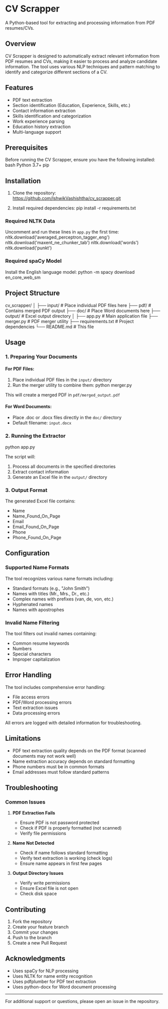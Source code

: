 # CV Scrapper

A Python-based tool for extracting and processing information from PDF resumes/CVs.

## Overview

CV Scrapper is designed to automatically extract relevant information from PDF resumes and CVs, making it easier to process and analyze candidate information. The tool uses various NLP techniques and pattern matching to identify and categorize different sections of a CV.

## Features

- PDF text extraction
- Section identification (Education, Experience, Skills, etc.)
- Contact information extraction
- Skills identification and categorization
- Work experience parsing
- Education history extraction
- Multi-language support

## Prerequisites

Before running the CV Scrapper, ensure you have the following installed:
bash
Python 3.7+
pip

## Installation

1. Clone the repository: https://github.com/IshwikVashishtha/cv_scrapper.git

2. Install required dependencies:
   pip install -r requirements.txt

### Required NLTK Data
Uncomment and run these lines in `app.py` the first time:
nltk.download('averaged_perceptron_tagger_eng')
nltk.download('maxent_ne_chunker_tab')
nltk.download('words')
nltk.download('punkt')


### Required spaCy Model
Install the English language model: 
python -m spacy download en_core_web_sm


## Project Structure

cv_scrapper/
│
├── input/ # Place individual PDF files here
├── pdf/ # Contains merged PDF output
├── doc/ # Place Word documents here
├── output/ # Excel output directory
│
├── app.py # Main application file
├── merger.py # PDF merger utility
├── requirements.txt # Project dependencies
└── README.md # This file


## Usage

### 1. Preparing Your Documents

#### For PDF Files:
1. Place individual PDF files in the `input/` directory
2. Run the merger utility to combine them:
python merger.py

This will create a merged PDF in `pdf/merged_output.pdf`

#### For Word Documents:
- Place .doc or .docx files directly in the `doc/` directory
- Default filename: `input.docx`

### 2. Running the Extractor
python app.py


The script will:
1. Process all documents in the specified directories
2. Extract contact information
3. Generate an Excel file in the `output/` directory

### 3. Output Format

The generated Excel file contains:
- Name
- Name_Found_On_Page
- Email
- Email_Found_On_Page
- Phone
- Phone_Found_On_Page

## Configuration

### Supported Name Formats
The tool recognizes various name formats including:
- Standard formats (e.g., "John Smith")
- Names with titles (Mr., Mrs., Dr., etc.)
- Complex names with prefixes (van, de, von, etc.)
- Hyphenated names
- Names with apostrophes

### Invalid Name Filtering
The tool filters out invalid names containing:
- Common resume keywords
- Numbers
- Special characters
- Improper capitalization

## Error Handling

The tool includes comprehensive error handling:
- File access errors
- PDF/Word processing errors
- Text extraction issues
- Data processing errors

All errors are logged with detailed information for troubleshooting.

## Limitations

- PDF text extraction quality depends on the PDF format (scanned documents may not work well)
- Name extraction accuracy depends on standard formatting
- Phone numbers must be in common formats
- Email addresses must follow standard patterns

## Troubleshooting

### Common Issues

1. **PDF Extraction Fails**
   - Ensure PDF is not password protected
   - Check if PDF is properly formatted (not scanned)
   - Verify file permissions

2. **Name Not Detected**
   - Check if name follows standard formatting
   - Verify text extraction is working (check logs)
   - Ensure name appears in first few pages

3. **Output Directory Issues**
   - Verify write permissions
   - Ensure Excel file is not open
   - Check disk space

## Contributing

1. Fork the repository
2. Create your feature branch
3. Commit your changes
4. Push to the branch
5. Create a new Pull Request

## Acknowledgments

- Uses spaCy for NLP processing
- Uses NLTK for name entity recognition
- Uses pdfplumber for PDF text extraction
- Uses python-docx for Word document processing

---

For additional support or questions, please open an issue in the repository.
